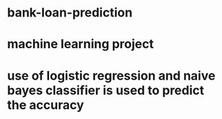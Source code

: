 # bank-loan-prediction
# machine learning project
# use of logistic regression and naive bayes classifier is used to predict the accuracy
